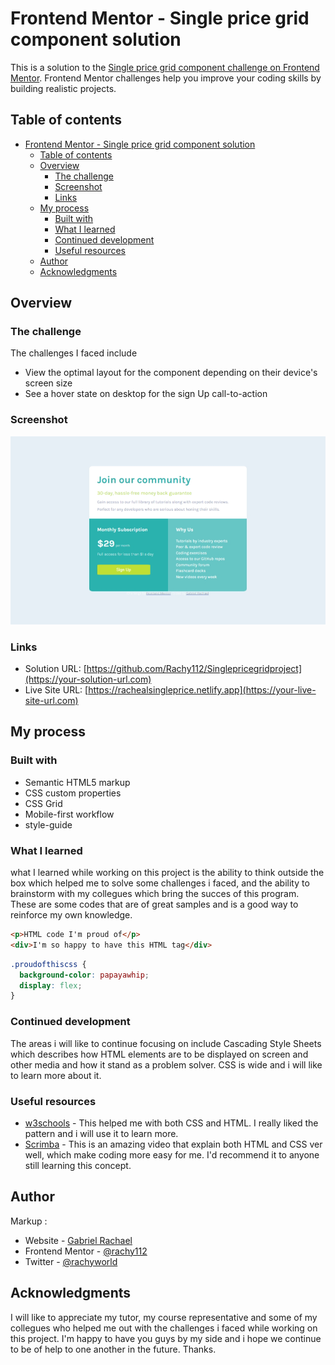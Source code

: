 # Frontend Mentor - Single price grid component solution

This is a solution to the [Single price grid component challenge on Frontend Mentor](https://www.frontendmentor.io/challenges/single-price-grid-component-5ce41129d0ff452fec5abbbc). Frontend Mentor challenges help you improve your coding skills by building realistic projects. 

## Table of contents

- [Frontend Mentor - Single price grid component solution](#frontend-mentor---single-price-grid-component-solution)
  - [Table of contents](#table-of-contents)
  - [Overview](#overview)
    - [The challenge](#the-challenge)
    - [Screenshot](#screenshot)
    - [Links](#links)
  - [My process](#my-process)
    - [Built with](#built-with)
    - [What I learned](#what-i-learned)
    - [Continued development](#continued-development)
    - [Useful resources](#useful-resources)
  - [Author](#author)
  - [Acknowledgments](#acknowledgments)


## Overview

### The challenge
 The challenges I faced include

- View the optimal layout for the component depending on their device's screen size
- See a hover state on desktop for the sign Up call-to-action

### Screenshot

![Screenshot](image-2.png)


### Links

- Solution URL: [https://github.com/Rachy112/Singlepricegridproject](https://your-solution-url.com)
- Live Site URL: [https://rachealsingleprice.netlify.app](https://your-live-site-url.com)

## My process

### Built with

- Semantic HTML5 markup
- CSS custom properties
- CSS Grid
- Mobile-first workflow
- style-guide

### What I learned

what I learned while working on this project is the ability to think outside the box which helped me to solve some challenges i faced, and the ability to brainstorm with my collegues which bring the succes of this program. 
These are some codes that are of great samples and is a good way to reinforce my own knowledge.

```html
<p>HTML code I'm proud of</p>
<div>I'm so happy to have this HTML tag</div>
```
```css
.proudofthiscss {
  background-color: papayawhip;
  display: flex;
}
```

### Continued development

The areas i will like to continue focusing on include Cascading Style Sheets which describes how HTML elements are to be displayed on screen and other media and how it stand as a problem solver. CSS is wide and i will like to learn more about it.

### Useful resources
- [w3schools](https://www.W3schools.com) - This helped me with both CSS and HTML. I really liked the pattern and i will use it to learn more.
- [Scrimba](https://v2.scrimba.com) - This is an amazing video that explain both HTML and CSS ver well, which make coding more easy for me. I'd recommend it to anyone still learning this concept.


## Author
Markup :
- Website - [Gabriel Rachael](https://www.instagram.com/rachy_world1)
- Frontend Mentor - [@rachy112](https://www.frontendmentor.io/profile/rachy112)
- Twitter - [@rachyworld](https://www.twitter.com/rachyword)


## Acknowledgments

I will like to appreciate my tutor, my course representative and some of my collegues who helped me out with the challenges i faced while working on this project. I'm happy to have you guys by my side and i hope we continue to be of help to one another in the future. Thanks.

